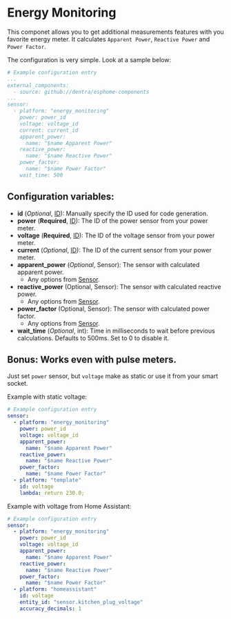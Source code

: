 # Energy Monitoring

This componet allows you to get additional measurements features with you favorite energy meter.
It calculates `Apparent Power`, `Reactive Power` and `Power Factor`.

The configuration is very simple. Look at a sample below:
```yaml
# Example configuration entry
...
external_components:
  - source: github://dentra/esphome-components
...
sensor:
  - platform: "energy_monitoring"
    power: power_id
    voltage: voltage_id
    current: current_id
    apparent_power:
      name: "$name Apparent Power"
    reactive_power:
      name: "$name Reactive Power"
    power_factor:
      name: "$name Power Factor"
    wait_time: 500
```

## Configuration variables:

* **id** (*Optional*, [ID](https://esphome.io/guides/configuration-types.html#config-id)): Manually specify the ID used for code generation.
* **power** (**Required**, [ID](https://esphome.io/guides/configuration-types.html#config-id)): The ID of the power sensor from your power meter.
* **voltage** (**Required**, [ID](https://esphome.io/guides/configuration-types.html#config-id)): The ID of the voltage sensor from your power meter.
* **current** (*Optional*, [ID](https://esphome.io/guides/configuration-types.html#config-id)): The ID of the current sensor from your power meter.
* **apparent_power** (*Optional*, Sensor): The sensor with calculated apparent power.
  * Any options from [Sensor](https://esphome.io/components/sensor/index.html#config-sensor).
* **reactive_power** (Optional, Sensor): The sensor with calculated reactive power.
  * Any options from [Sensor](https://esphome.io/components/sensor/index.html#config-sensor).
* **power_factor** (Optional, Sensor): The sensor with calculated power factor.
  * Any options from [Sensor](https://esphome.io/components/sensor/index.html#config-sensor).
* **wait_time** (*Optional*, int): Time in milliseconds to wait before previous calculations. Defaults to 500ms. Set to 0 to disable it.

## Bonus: Works even with pulse meters.

Just set `power` sensor, but `voltage` make as static or use it from your smart socket.

Example with static voltage:
```yaml
# Example configuration entry
sensor:
  - platform: "energy_monitoring"
    power: power_id
    voltage: voltage_id
    apparent_power:
      name: "$name Apparent Power"
    reactive_power:
      name: "$name Reactive Power"
    power_factor:
      name: "$name Power Factor"
  - platform: "template"
    id: voltage
    lambda: return 230.0;
```

Example with voltage from Home Assistant:
```yaml
# Example configuration entry
sensor:
  - platform: "energy_monitoring"
    power: power_id
    voltage: voltage_id
    apparent_power:
      name: "$name Apparent Power"
    reactive_power:
      name: "$name Reactive Power"
    power_factor:
      name: "$name Power Factor"
  - platform: "homeassistant"
    id: voltage
    entity_id: "sensor.kitchen_plug_voltage"
    accuracy_decimals: 1
```
